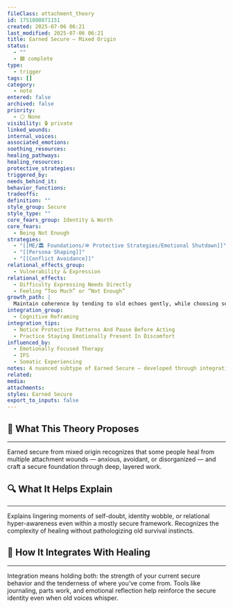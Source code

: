 ```yaml
---
fileClass: attachment_theory
id: 1751800871151
created: 2025-07-06 06:21
last_modified: 2025-07-06 06:21
title: Earned Secure – Mixed Origin
status:
  - ""
  - 🟩 complete
type:
  - trigger
tags: []
category:
  - note
entered: false
archived: false
priority:
  - ⚪ None
visibility: 🔒 private
linked_wounds: 
internal_voices: 
associated_emotions: 
soothing_resources: 
healing_pathways: 
healing_resources: 
protective_strategies: 
triggered_by: 
needs_behind_it: 
behavior_functions: 
tradeoffs: 
definition: ""
style_group: Secure
style_type: ""
core_fears_group: Identity & Worth
core_fears:
  - Being Not Enough
strategies:
  - "[[ME/🏛️ Foundations/🪖 Protective Strategies/Emotional Shutdown]]"
  - "[[Persona Shaping]]"
  - "[[Conflict Avoidance]]"
relational_effects_group:
  - Vulnerability & Expression
relational_effects:
  - Difficulty Expressing Needs Directly
  - Feeling “Too Much” or “Not Enough”
growth_path: |
  Maintain coherence by tending to old echoes gently, while choosing secure behavior repeatedly.
integration_group:
  - Cognitive Reframing
integration_tips:
  - Notice Protective Patterns And Pause Before Acting
  - Practice Staying Emotionally Present In Discomfort
influenced_by:
  - Emotionally Focused Therapy
  - IFS
  - Somatic Experiencing
notes: A nuanced subtype of Earned Secure — developed through integrating multiple insecure roots often across relationships and healing modalities.
related: 
media: 
attachments: 
styles: Earned Secure
export_to_inputs: false
---
```


## 🧠 What This Theory Proposes
---
Earned secure from mixed origin recognizes that some people heal from multiple attachment wounds — anxious, avoidant, or disorganized — and craft a secure foundation through deep, layered work.

## 🔍 What It Helps Explain
---
Explains lingering moments of self-doubt, identity wobble, or relational hyper-awareness even within a mostly secure framework. Recognizes the complexity of healing without pathologizing old survival instincts.

## 🧩 How It Integrates With Healing
---
Integration means holding both: the strength of your current secure behavior and the tenderness of where you’ve come from. Tools like journaling, parts work, and emotional reflection help reinforce the secure identity even when old voices whisper.
